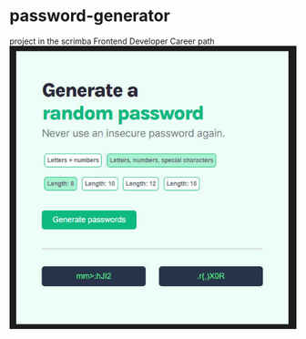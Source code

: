 # password-generator  
project in the scrimba Frontend Developer Career path  
![screenshot](screenshot.jpg)
